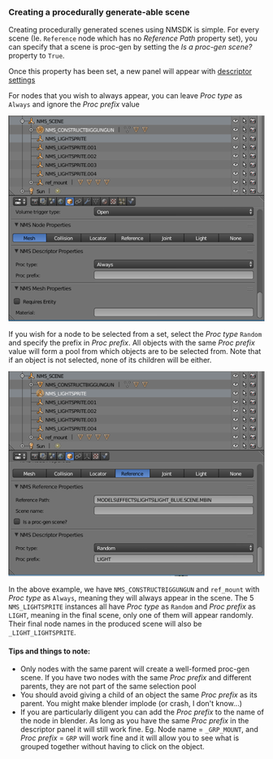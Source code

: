 ### Creating a procedurally generate-able scene

Creating procedurally generated scenes using NMSDK is simple.
For every scene (Ie. `Reference` node which has no *Reference Path* property set), you can specify that a scene is proc-gen by setting the *Is a proc-gen scene?* property to `True`.

Once this property has been set, a new panel will appear with [descriptor settings](./node_docs.md#descriptor-node)

For nodes that you wish to always appear, you can leave *Proc type* as `Always` and ignore the *Proc prefix* value

![desc_always](/../images/desc_always.png)

If you wish for a node to be selected from a set, select the *Proc type* `Random` and specify the prefix in *Proc prefix*. All objects with the same *Proc prefix* value will form a pool from which objects are to be selected from. Note that if an object is not selected, none of its children will be either.

![desc_random](/../images/desc_random.png)

In the above example, we have `NMS_CONSTRUCTBIGGUNGUN` and `ref_mount` with *Proc type* as `Always`, meaning they will always appear in the scene. The 5 `NMS_LIGHTSPRITE` instances all have *Proc type* as `Random` and *Proc prefix* as `LIGHT`, meaning in the final scene, only one of them will appear randomly. Their final node names in the produced scene will also be `_LIGHT_LIGHTSPRITE`.

#### Tips and things to note:

- Only nodes with the same parent will create a well-formed proc-gen scene. If you have two nodes with the same *Proc prefix* and different parents, they are not part of the same selection pool
- You should avoid giving a child of an object the same *Proc prefix* as its parent. You might make blender implode (or crash, I don't know...)
- If you are particularly diligent you can add the *Proc prefix* to the name of the node in blender. As long as you have the same *Proc prefix* in the descriptor panel it will still work fine. Eg. Node name = `_GRP_MOUNT`, and *Proc prefix* = `GRP` will work fine and it will allow you to see what is grouped together without having to click on the object.